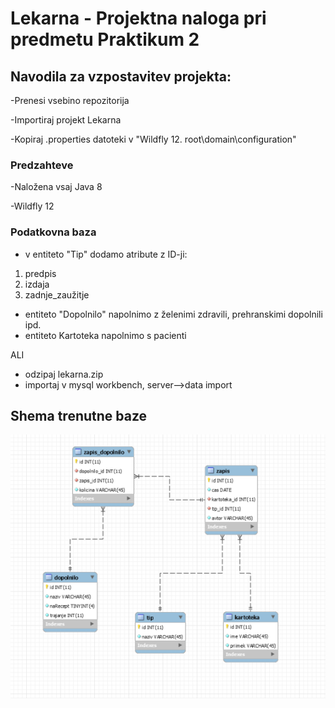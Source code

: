 # Lekarna - Projektna naloga pri predmetu Praktikum 2 



## Navodila za vzpostavitev projekta:
-Prenesi vsebino repozitorija

-Importiraj projekt Lekarna

-Kopiraj .properties datoteki v "Wildfly 12. root\domain\configuration"

### Predzahteve
-Naložena vsaj Java 8

-Wildfly 12

### Podatkovna baza
* v entiteto "Tip" dodamo atribute z ID-ji: 
1. predpis 
2. izdaja
3. zadnje_zaužitje                                   
* entiteto "Dopolnilo" napolnimo z želenimi zdravili, prehranskimi dopolnili ipd.
* entiteto Kartoteka napolnimo s pacienti

ALI

* odzipaj lekarna.zip
* importaj v mysql workbench, server-->data import





## Shema trenutne baze
![alt text](https://github.com/mesner1/Praktikum/blob/master/Baza.png)



